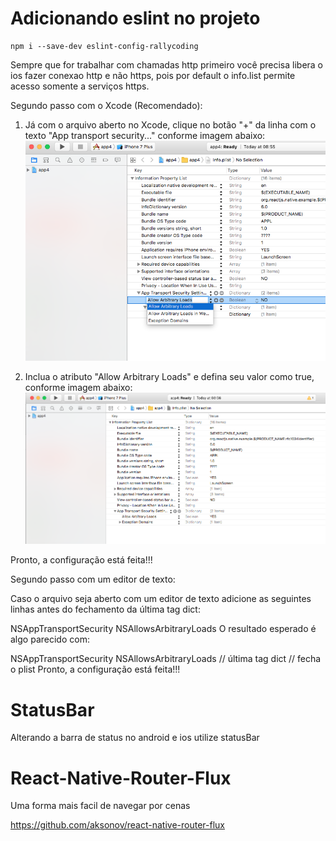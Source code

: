# Adicionando eslint no projeto

```
npm i --save-dev eslint-config-rallycoding
```

Sempre que for trabalhar com chamadas http primeiro você precisa libera o ios fazer conexao http e não https, pois por default o info.list permite acesso somente a serviços https.

Segundo passo com o Xcode (Recomendado):

1) Já com o arquivo aberto no Xcode, clique no botão "+" da linha com o texto "App transport security..." conforme imagem abaixo:
![alt text](./allow_arbitrary_loads_1.png "")



2) Inclua o atributo "Allow Arbitrary Loads" e defina seu valor como true, conforme imagem abaixo:
![alt text](./allow_arbitrary_loads_2.png "")

Pronto, a configuração está feita!!!



Segundo passo com um editor de texto:

Caso o arquivo seja aberto com um editor de texto adicione as seguintes linhas antes do fechamento da última tag dict:

<key>NSAppTransportSecurity</key>
<dict>
  <key>NSAllowsArbitraryLoads</key>
  <true/>
</dict>
O resultado esperado é algo parecido com:

<key>NSAppTransportSecurity</key>
 <dict>
   <key>NSAllowsArbitraryLoads</key>
   <true/>
 </dict>
</dict> // última tag dict
</plist> // fecha o plist
Pronto, a configuração está feita!!!


# StatusBar

Alterando a barra de status no android e ios utilize statusBar

# React-Native-Router-Flux

Uma forma mais facil de navegar por cenas

https://github.com/aksonov/react-native-router-flux

